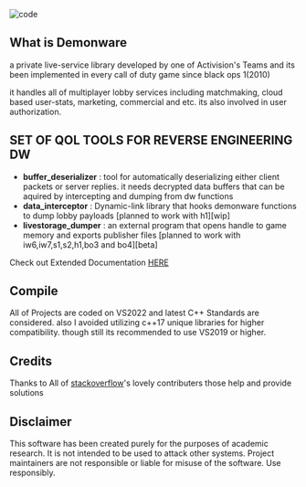 ![code](https://raw.githubusercontent.com/hosseinpourziyaie/demonware_companion/master/documentation/readme_header.jpg)

## What is Demonware 
a private live-service library developed by one of Activision's Teams and its been implemented in every call of duty game since black ops 1(2010)

it handles all of multiplayer lobby services including matchmaking, cloud based user-stats, marketing, commercial and etc. its also involved in user authorization.


## SET OF QOL TOOLS FOR REVERSE ENGINEERING DW
- **buffer_deserializer** : tool for automatically deserializing either client packets or server replies. it needs decrypted data buffers that can be aquired by intercepting and dumping from dw functions
- **data_interceptor** : Dynamic-link library that hooks demonware functions to dump lobby payloads [planned to work with h1][wip]
- **livestorage_dumper** : an external program that opens handle to game memory and exports publisher files [planned to work with iw6,iw7,s1,s2,h1,bo3 and bo4][beta]

Check out Extended Documentation [HERE](https://github.com/hosseinpourziyaie/demonware_companion/blob/main/documentation/README.md)


## Compile
All of Projects are coded on VS2022 and latest C++ Standards are considered. also I avoided utilizing c++17 unique libraries for higher compatibility. though still its recommended to use VS2019 or higher.


## Credits
Thanks to All of [stackoverflow](https://stackoverflow.com/)'s lovely contributers those help and provide solutions


## Disclaimer
This software has been created purely for the purposes of academic research. It is not intended to be used to attack other systems. Project maintainers are not responsible or liable for misuse of the software. Use responsibly.



